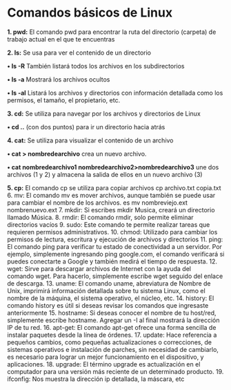# Comandos básicos de Linux
**1. pwd:** El comando pwd para encontrar la ruta del directorio (carpeta) de trabajo actual en el que te encuentras

**2. ls:** Se usa para ver el contenido de un directorio

   **• ls -R** También listará todos los archivos en los subdirectorios
    
   **• ls -a** Mostrará los archivos ocultos
   
   **• ls -al** Listará los archivos y directorios con información detallada como los permisos, el tamaño, el propietario, etc.
   
 **3. cd:** Se utiliza para navegar por los archivos y directorios de Linux
 
   **• cd ..** (con dos puntos) para ir un directorio hacia atrás
    
 **4.  cat:** Se utiliza para visualizar el contenido de un archivo
 
   **• cat > nombredearchivo** crea un nuevo archivo.
   
   **• cat nombredearchivo1 nombredearchivo2>nombredearchivo3** une dos archivos (1 y 2) y almacena la salida de ellos en un nuevo archivo (3)
   
 **5. cp:** El comando cp se utiliza para copiar archivos cp archivo.txt copia.txt
    6. mv: El comando mv es mover archivos, aunque también se puede usar para cambiar el nombre de los archivos. es mv nombreviejo.ext nombrenuevo.ext
    7. mkdir: Si escribes mkdir Musica, creará un directorio llamado Música.
    8. rmdir: El comando rmdir, solo permite eliminar directorios vacíos
    9. sudo: Este comando te permite realizar tareas que requieren permisos administrativos.
    10. chmod: Utilizado para cambiar los permisos de lectura, escritura y ejecución de archivos y directorios 
    11. ping: El comando ping para verificar tu estado de conectividad a un servidor. Por ejemplo, simplemente ingresando ping google.com, el comando verificará si puedes conectarte a Google y también medirá el tiempo de respuesta.
    12. wget: Sirve para descargar archivos de Internet con la ayuda del comando wget. Para hacerlo, simplemente escribe wget seguido del enlace de descarga.
    13. uname: El comando uname, abreviatura de Nombre de Unix, imprimirá información detallada sobre tu sistema Linux, como el nombre de la máquina, el sistema operativo, el núcleo, etc.
    14. history: El comando history es útil si deseas revisar los comandos que ingresaste anteriormente
    15. hostname: Si deseas conocer el nombre de tu host/red, simplemente escribe hostname. Agregar un -I al final mostrará la dirección IP de tu red.
    16. apt-get: El comando apt-get ofrece una forma sencilla de instalar paquetes desde la línea de órdenes.
    17. update: Hace referencia a pequeños cambios, como pequeñas actualizaciones o correcciones, de sistemas operativos e instalación de parches, sin necesidad de cambiarlo, es necesario para lograr un mejor funcionamiento en el dispositivo, y aplicaciones.
    18. upgrade: El término upgrade es actualización en el computador para una versión más reciente de un determinado producto.
    19. ifconfig: Nos muestra la dirección ip detallada, la máscara, etc

